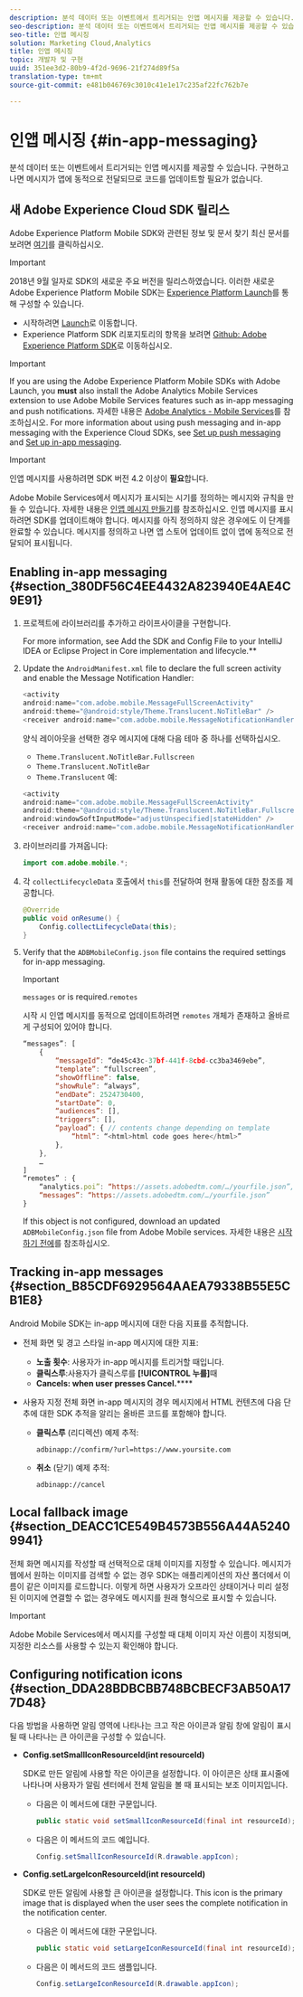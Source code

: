 ```yaml
---
description: 분석 데이터 또는 이벤트에서 트리거되는 인앱 메시지를 제공할 수 있습니다. 구현하고 나면 메시지가 앱에 동적으로 전달되므로 코드를 업데이트할 필요가 없습니다.
seo-description: 분석 데이터 또는 이벤트에서 트리거되는 인앱 메시지를 제공할 수 있습니다. 구현하고 나면 메시지가 앱에 동적으로 전달되므로 코드를 업데이트할 필요가 없습니다.
seo-title: 인앱 메시징
solution: Marketing Cloud,Analytics
title: 인앱 메시징
topic: 개발자 및 구현
uuid: 351ee3d2-80b9-4f2d-9696-21f274d89f5a
translation-type: tm+mt
source-git-commit: e481b046769c3010c41e1e17c235af22fc762b7e

---
```



# 인앱 메시징 {#in-app-messaging}

분석 데이터 또는 이벤트에서 트리거되는 인앱 메시지를 제공할 수 있습니다. 구현하고 나면 메시지가 앱에 동적으로 전달되므로 코드를 업데이트할 필요가 없습니다.

## 새 Adobe Experience Cloud SDK 릴리스

Adobe Experience Platform Mobile SDK와 관련된 정보 및 문서 찾기 최신 문서를 보려면 [여기](https://aep-sdks.gitbook.io/docs/)를 클릭하십시오.

>[!IMPORTANT]
>
>2018년 9월 일자로 SDK의 새로운 주요 버전을 릴리스하였습니다. 이러한 새로운 Adobe Experience Platform Mobile SDK는 [Experience Platform Launch](https://www.adobe.com/experience-platform/launch.html)를 통해 구성할 수 있습니다.

* 시작하려면 [Launch](https://launch.adobe.com/)로 이동합니다.
* Experience Platform SDK 리포지토리의 항목을 보려면 [Github: Adobe Experience Platform SDK](https://github.com/Adobe-Marketing-Cloud/acp-sdks)로 이동하십시오.

>[!IMPORTANT]
>
> If you are using the Adobe Experience Platform Mobile SDKs with Adobe Launch, you **must** also install the Adobe Analytics Mobile Services extension to use Adobe Mobile Services features such as in-app messaging and push notifications. 자세한 내용은 [Adobe Analytics - Mobile Services](https://aep-sdks.gitbook.io/docs/using-mobile-extensions/adobe-analytics-mobile-services)를 참조하십시오. For more information about using push messaging and in-app messaging with the Experience Cloud SDKs, see [Set up push messaging](https://aep-sdks.gitbook.io/docs/using-mobile-extensions/adobe-analytics-mobile-services#set-up-push-messaging) and [Set up in-app messaging](https://aep-sdks.gitbook.io/docs/using-mobile-extensions/adobe-analytics-mobile-services#set-up-in-app-messaging).

>[!IMPORTANT]
>
>인앱 메시지를 사용하려면 SDK 버전 4.2 이상이 **필요**&#x200B;합니다.

Adobe Mobile Services에서 메시지가 표시되는 시기를 정의하는 메시지와 규칙을 만들 수 있습니다. 자세한 내용은 [인앱 메시지 만들기](/help/using/in-app-messaging/t-in-app-message/t-in-app-message.md)를 참조하십시오. 인앱 메시지를 표시하려면 SDK를 업데이트해야 합니다. 메시지를 아직 정의하지 않은 경우에도 이 단계를 완료할 수 있습니다. 메시지를 정의하고 나면 앱 스토어 업데이트 없이 앱에 동적으로 전달되어 표시됩니다.

## Enabling in-app messaging {#section_380DF56C4EE4432A823940E4AE4C9E91}

1. 프로젝트에 라이브러리를 추가하고 라이프사이클을 구현합니다.

   For more information, see Add the SDK and Config File to your IntelliJ IDEA or Eclipse Project in Core implementation and lifecycle.**[](/help/android/getting-started/dev-qs.md)

1. Update the `AndroidManifest.xml` file to declare the full screen activity and enable the Message Notification Handler:

   ```java
   <activity  
   android:name="com.adobe.mobile.MessageFullScreenActivity"  
   android:theme="@android:style/Theme.Translucent.NoTitleBar" /> 
   <receiver android:name="com.adobe.mobile.MessageNotificationHandler" />
   ```

   양식 레이아웃을 선택한 경우 메시지에 대해 다음 테마 중 하나를 선택하십시오.

   * `Theme.Translucent.NoTitleBar.Fullscreen`
   * `Theme.Translucent.NoTitleBar`
   * `Theme.Translucent`
   예:

   ```java
   <activity 
   android:name="com.adobe.mobile.MessageFullScreenActivity" 
   android:theme="@android:style/Theme.Translucent.NoTitleBar.Fullscreen" 
   android:windowSoftInputMode="adjustUnspecified|stateHidden" /> 
   <receiver android:name="com.adobe.mobile.MessageNotificationHandler" />
   ```

1. 라이브러리를 가져옵니다:

   ```java
   import com.adobe.mobile.*;
   ```

1. 각 `collectLifecycleData` 호출에서 `this`를 전달하여 현재 활동에 대한 참조를 제공합니다.

   ```java
   @Override 
   public void onResume() { 
       Config.collectLifecycleData(this); 
   }
   ```

1. Verify that the `ADBMobileConfig.json` file contains the required settings for in-app messaging.

   >[!IMPORTANT]
   >
   >`messages` or  is required.`remotes`

   시작 시 인앱 메시지를 동적으로 업데이트하려면 `remotes` 개체가 존재하고 올바르게 구성되어 있어야 합니다.

   ```js
   “messages”: [ 
       { 
           “messageId”: “de45c43c-37bf-441f-8cbd-cc3ba3469ebe”, 
           “template”: “fullscreen”, 
           “showOffline”: false, 
           “showRule”: “always”, 
           “endDate”: 2524730400, 
           “startDate”: 0, 
           “audiences”: [], 
           “triggers”: [], 
           “payload”: { // contents change depending on template 
               “html”: “<html>html code goes here</html>” 
           }, 
       }, 
       … 
   ] 
   “remotes” : { 
       “analytics.poi”: “https://assets.adobedtm.com/…/yourfile.json”, 
       “messages”: “https://assets.adobedtm.com/…/yourfile.json” 
   }
   ```

   If this object is not configured, download an updated `ADBMobileConfig.json` file from Adobe Mobile services. 자세한 내용은 [시작하기 전에](/help/android/getting-started/requirements.md)를 참조하십시오.

## Tracking in-app messages {#section_B85CDF6929564AAEA79338B55E5CB1E8}

Android Mobile SDK는 in-app 메시지에 대한 다음 지표를 추적합니다.

* 전체 화면 및 경고 스타일 in-app 메시지에 대한 지표:

   * **노출 횟수**: 사용자가 in-app 메시지를 트리거할 때입니다.
   * **클릭스루**:사용자가 클릭스루를 **[!UICONTROL 누를]**&#x200B;때
   * **Cancels: when user presses Cancel.******

* 사용자 지정 전체 화면 in-app 메시지의 경우 메시지에서 HTML 컨텐츠에 다음 단추에 대한 SDK 추적을 알리는 올바른 코드를 포함해야 합니다.

   * **클릭스루** (리디렉션) 예제 추적:

      `adbinapp://confirm/?url=https://www.yoursite.com`
   * **취소** (닫기) 예제 추적:

      `adbinapp://cancel`

## Local fallback image {#section_DEACC1CE549B4573B556A44A52409941}

전체 화면 메시지를 작성할 때 선택적으로 대체 이미지를 지정할 수 있습니다. 메시지가 웹에서 원하는 이미지를 검색할 수 없는 경우 SDK는 애플리케이션의 자산 폴더에서 이름이 같은 이미지를 로드합니다. 이렇게 하면 사용자가 오프라인 상태이거나 미리 설정된 이미지에 연결할 수 없는 경우에도 메시지를 원래 형식으로 표시할 수 있습니다.

>[!IMPORTANT]
>
>Adobe Mobile Services에서 메시지를 구성할 때 대체 이미지 자산 이름이 지정되며, 지정한 리소스를 사용할 수 있는지 확인해야 합니다.

## Configuring notification icons {#section_DDA28BDBCBB748BCBECF3AB50A177D48}

다음 방법을 사용하면 알림 영역에 나타나는 크고 작은 아이콘과 알림 창에 알림이 표시될 때 나타나는 큰 아이콘을 구성할 수 있습니다.

* **Config.setSmallIconResourceId(int resourceId)**

   SDK로 만든 알림에 사용할 작은 아이콘을 설정합니다. 이 아이콘은 상태 표시줄에 나타나며 사용자가 알림 센터에서 전체 알림을 볼 때 표시되는 보조 이미지입니다.

   * 다음은 이 메서드에 대한 구문입니다.

      ```java
      public static void setSmallIconResourceId(final int resourceId); 
      ```

   * 다음은 이 메서드의 코드 예입니다.

      ```java
      Config.setSmallIconResourceId(R.drawable.appIcon);
      ```

* **Config.setLargeIconResourceId(int resourceId)**

   SDK로 만든 알림에 사용할 큰 아이콘을 설정합니다. This icon is the primary image that is displayed when the user sees the complete notification in the notification center.

   * 다음은 이 메서드에 대한 구문입니다.

      ```java
      public static void setLargeIconResourceId(final int resourceId); 
      ```

   * 다음은 이 메서드의 코드 샘플입니다.

      ```java
      Config.setLargeIconResourceId(R.drawable.appIcon); 
      ```
